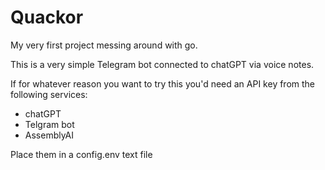 # Quackor
My very first project messing around with go. 

This is a very simple Telegram bot connected to chatGPT via voice notes. 

If for whatever reason you want to try this you'd need an API key from the following services: 
- chatGPT
- Telgram bot
- AssemblyAI 

Place them in a config.env text file
